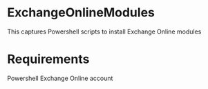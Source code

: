 # ExchangeOnlineModules
This captures Powershell scripts to install Exchange Online modules


# Requirements
Powershell 
Exchange Online account
